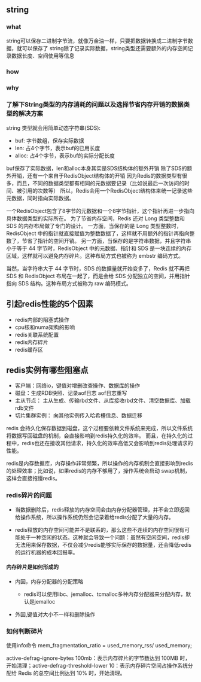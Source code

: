 ## string

### what
string可以保存二进制字节流，就像万金油一样，只要把数据转换成二进制字节数据，就可以保存了
string除了记录实际数据，string类型还需要额外的内存空间记录数据长度、空间使用等信息
### how

### why
### 了解下String类型的内存消耗的问题以及选择节省内存开销的数据类型的解决方案

string 类型就会用简单动态字符串(SDS):
* buf: 字节数组，保存实际数据
* len: 占4个字节，表示buf的已用长度
* alloc: 占4个字节，表示buf的实际分配长度

buf保存了实际数据，len和alloc本身其实是SDS结构体的额外开销
除了SDS的额外开销，还有一个来自于RedisObject结构体的开销
因为Redis的数据类型有很多，而且，不同的数据类型都有相同的元数据要记录（比如说最后一次访问的时间、被引用的次数等）
所以，Redis会用一个RedisObject结构体来统一记录这些元数据，同时指向实际数据。

一个RedisObject包含了8字节的元数据和一个8字节指针，这个指针再进一步指向具体数据类型的实际所在。
为了节省内存空间，Redis 还对 Long 类型整数和 SDS 的内存布局做了专门的设计。
一方面，当保存的是 Long 类型整数时，RedisObject 中的指针就直接赋值为整数数据了，这样就不用额外的指针再指向整数了，节省了指针的空间开销。
另一方面，当保存的是字符串数据，并且字符串小于等于 44 字节时，RedisObject 中的元数据、指针和 SDS 是一块连续的内存区域，这样就可以避免内存碎片。这种布局方式也被称为 embstr 编码方式。

当然，当字符串大于 44 字节时，SDS 的数据量就开始变多了，Redis 就不再把 SDS 和 RedisObject 布局在一起了，而是会给 SDS 分配独立的空间，并用指针指向 SDS 结构。这种布局方式被称为 raw 编码模式。


## 引起redis性能的5个因素
* redis内部的阻塞式操作
* cpu核和numa架构的影响
* redis关联系统配置
* redis内存碎片
* redis缓存区


## redis实例有哪些阻塞点
* 客户端：网络io，键值对增删改查操作、数据库的操作
* 磁盘：生成RDB快照、记录aof日志  aof日志重写
* 主从节点： 主从生成、传输rbd文件、从库接收rbd文件、清空数据库、加载rdb文件
* 切片集群实例： 向其他实例传入哈希槽信息、数据迁移


redis 会持久化保存数据到磁盘，这个过程要依赖文件系统来完成，所以文件系统将数据写回磁盘的机制，会直接影响到redis持久化的效率。
而且，在持久化的过程中，redis也还在接收其他请求，持久化的效率高低又会影响到redis处理请求的性能。

redis是内存数据库，内存操作非常频繁，所以操作的内存机制会直接影响到redis的处理效率；比如说，如果redis的内存不够用了，操作系统会启动
swap机制，这样会直接拖慢redis。

### redis碎片的问题
* 当数据删除后，redis释放的内存空间会由内存分配器管理，并不会立即返回给操作系统，所以操作系统仍然会记录着给redis分配了大量的内存。

* redis释放的内存空间可能并不是联系的，那么这些不连续的内存空间很有可能处于一种空闲的状态。这种就会导致一个问题：虽然有空闲空间，redis却无法用来保存数据，不仅会减少redis能够实际保存的数据量，还会降低redis的运行机器的成本回报率。

#### 内存碎片是如何形成的
* 内因，内存分配器的分配策略
  * redis可以使用libc、jemalloc、tcmalloc多种内存分配器来分配内存，默认是jemalloc

* 外因,键值对大小不一样和删除操作

### 如何判断碎片
使用info命令
mem_fragmentation_ratio = used_memory_rss/ used_memory;

active-defrag-ignore-bytes 100mb：表示内存碎片的字节数达到 100MB 时，开始清理；active-defrag-threshold-lower 10：表示内存碎片空间占操作系统分配给 Redis 的总空间比例达到 10% 时，开始清理。